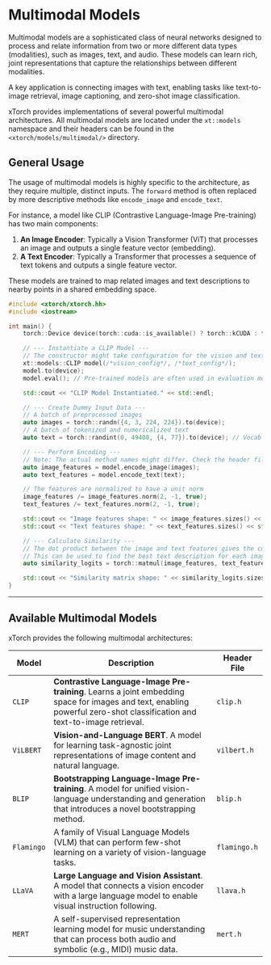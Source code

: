 # Multimodal Models

Multimodal models are a sophisticated class of neural networks designed to process and relate information from two or more different data types (modalities), such as images, text, and audio. These models can learn rich, joint representations that capture the relationships between different modalities.

A key application is connecting images with text, enabling tasks like text-to-image retrieval, image captioning, and zero-shot image classification.

xTorch provides implementations of several powerful multimodal architectures. All multimodal models are located under the `xt::models` namespace and their headers can be found in the `<xtorch/models/multimodal/>` directory.

## General Usage

The usage of multimodal models is highly specific to the architecture, as they require multiple, distinct inputs. The `forward` method is often replaced by more descriptive methods like `encode_image` and `encode_text`.

For instance, a model like CLIP (Contrastive Language-Image Pre-training) has two main components:
1.  **An Image Encoder**: Typically a Vision Transformer (ViT) that processes an image and outputs a single feature vector (embedding).
2.  **A Text Encoder**: Typically a Transformer that processes a sequence of text tokens and outputs a single feature vector.

These models are trained to map related images and text descriptions to nearby points in a shared embedding space.

```cpp
#include <xtorch/xtorch.hh>
#include <iostream>

int main() {
    torch::Device device(torch::cuda::is_available() ? torch::kCUDA : torch::kCPU);

    // --- Instantiate a CLIP Model ---
    // The constructor might take configuration for the vision and text models.
    xt::models::CLIP model(/*vision_config*/, /*text_config*/);
    model.to(device);
    model.eval(); // Pre-trained models are often used in evaluation mode

    std::cout << "CLIP Model Instantiated." << std::endl;

    // --- Create Dummy Input Data ---
    // A batch of preprocessed images
    auto images = torch::randn({4, 3, 224, 224}).to(device);
    // A batch of tokenized and numericalized text
    auto text = torch::randint(0, 49408, {4, 77}).to(device); // Vocab size, sequence length

    // --- Perform Encoding ---
    // Note: The actual method names might differ. Check the header file.
    auto image_features = model.encode_image(images);
    auto text_features = model.encode_text(text);

    // The features are normalized to have a unit norm
    image_features /= image_features.norm(2, -1, true);
    text_features /= text_features.norm(2, -1, true);

    std::cout << "Image features shape: " << image_features.sizes() << std::endl;
    std::cout << "Text features shape: " << text_features.sizes() << std::endl;

    // --- Calculate Similarity ---
    // The dot product between the image and text features gives the cosine similarity.
    // This can be used to find the best text description for each image.
    auto similarity_logits = torch::matmul(image_features, text_features.t()) * model.logit_scale.exp();

    std::cout << "Similarity matrix shape: " << similarity_logits.sizes() << std::endl;
}
```

---

## Available Multimodal Models

xTorch provides the following multimodal architectures:

| Model | Description | Header File |
|---|---|---|
| `CLIP` | **Contrastive Language-Image Pre-training**. Learns a joint embedding space for images and text, enabling powerful zero-shot classification and text-to-image retrieval. | `clip.h` |
| `ViLBERT`| **Vision-and-Language BERT**. A model for learning task-agnostic joint representations of image content and natural language. | `vilbert.h` |
| `BLIP` | **Bootstrapping Language-Image Pre-training**. A model for unified vision-language understanding and generation that introduces a novel bootstrapping method. | `blip.h` |
| `Flamingo` | A family of Visual Language Models (VLM) that can perform few-shot learning on a variety of vision-language tasks. | `flamingo.h` |
| `LLaVA` | **Large Language and Vision Assistant**. A model that connects a vision encoder with a large language model to enable visual instruction following. | `llava.h` |
| `MERT` | A self-supervised representation learning model for music understanding that can process both audio and symbolic (e.g., MIDI) music data. | `mert.h` |
